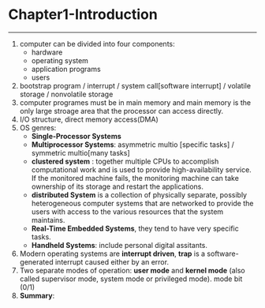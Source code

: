 # Chapter1-Introduction

---

1. computer can be divided into four components:
    - hardware
    - operating system
    - application programs
    - users
2. bootstrap program / interrupt / system call[software interrupt] / volatile storage / nonvolatile storage
3. computer programes must be in main memory and main memory is the only large stroage area that the processor can access directly.
4. I/O structure, direct memory access(DMA)
5. OS genres:
    - **Single-Processor Systems**
    - **Multiprocessor Systems**: asymmetric multio [specific tasks] / symmetric multio[many tasks]
    -  **clustered system** : together multiple CPUs to accomplish computational work and is used to provide high-availability service. If the monitored machine fails, the monitoring machine can take ownership of its storage and restart the applications.
    -  **distributed System** is a collection of physically separate, possibly heterogeneous computer systems that are networked to provide the users with access to the various resources that the system maintains.
    -  **Real-Time Embedded Systems**, they tend to have very specific tasks.
    -  **Handheld Systems**: include personal digital assitants.
6. Modern operating systems are **interrupt driven**, **trap** is a software-generated interrupt caused either by an error.
7. Two separate modes of operation: **user mode** and **kernel mode** (also called supervisor mode, system mode or privileged mode). mode bit (0/1)
8. **Summary**:
